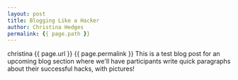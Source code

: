```yaml
---
layout: post
title: Blogging Like a Hacker
author: Christina Hedges
permalink: {{ page.path }}
---
```

christina
{{ page.url }}
{{ page.permalink }}
This is a test blog post for an upcoming blog section where we'll have participants write quick paragraphs about their successful hacks, with pictures!

